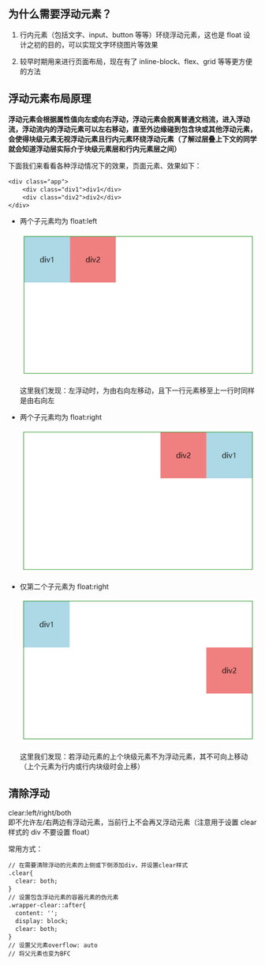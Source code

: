 ## 为什么需要浮动元素？

1. 行内元素（包括文字、input、button 等等）环绕浮动元素，这也是 float 设计之初的目的，可以实现文字环绕图片等效果

2. 较早时期用来进行页面布局，现在有了 inline-block、flex、grid 等等更方便的方法

## 浮动元素布局原理

**浮动元素会根据属性值向左或向右浮动，浮动元素会脱离普通文档流，进入浮动流，浮动流内的浮动元素可以左右移动，直至外边缘碰到包含块或其他浮动元素，会使得块级元素无视浮动元素且行内元素环绕浮动元素（了解过层叠上下文的同学就会知道浮动层实际介于块级元素层和行内元素层之间）**

下面我们来看看各种浮动情况下的效果，页面元素、效果如下：

```
<div class="app">
    <div class="div1">div1</div>
    <div class="div2">div2</div>
</div>
```

- 两个子元素均为 float:left

  ![float](../Images/float_1.png)

  这里我们发现：左浮动时，为由右向左移动，且下一行元素移至上一行时同样是由右向左

- 两个子元素均为 float:right

  ![float](../Images/float_2.png)

- 仅第二个子元素为 float:right

  ![float](../Images/float_3.png)

  这里我们发现：若浮动元素的上个块级元素不为浮动元素，其不可向上移动（上个元素为行内或行内块级时会上移）

## 清除浮动

clear:left/right/both <br/>
即不允许左/右两边有浮动元素，当前行上不会再又浮动元素（注意用于设置 clear 样式的 div 不要设置 float） <br/>

常用方式：

```
// 在需要清除浮动的元素的上侧或下侧添加div，并设置clear样式
.clear{
  clear: both;
}
// 设置包含浮动元素的容器元素的伪元素
.wrapper-clear::after{
  content: '';
  display: block;
  clear: both;
}
// 设置父元素overflow: auto
// 将父元素也变为BFC
```
